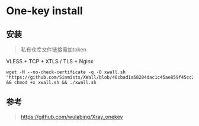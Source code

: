 # One-key install 

## 安装
> 私有仓库文件链接需加token
> 
VLESS + TCP + XTLS / TLS  + Nginx
```
wget -N --no-check-certificate -q -O xwall.sh "https://github.com/Sinmists/XWall/blob/40cbad1a58284dac1c45ae859f45cc21f5400165/xwall.sh" && chmod +x xwall.sh && ./xwall.sh
```

## 参考 
> https://github.com/wulabing/Xray_onekey
